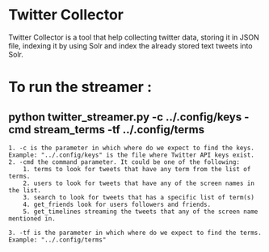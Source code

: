 # Twitter Collector
Twitter Collector is a tool that help collecting twitter data, storing it in JSON file, indexing it by using Solr and index the already stored text tweets into Solr.




          
# To run the streamer :
## python twitter_streamer.py -c ../.config/keys -cmd stream_terms -tf ../.config/terms


    1. -c is the parameter in which where do we expect to find the keys. Example: "../.config/keys" is the file where Twitter API keys exist.
    2. -cmd the command parameter. It could be one of the following:
        1. terms to look for tweets that have any term from the list of terms.
        2. users to look for tweets that have any of the screen names in the list.
        3. search to look for tweets that has a specific list of term(s)
        4. get_friends look for users followers and friends.
        5. get_timelines streaming the tweets that any of the screen name mentioned in.

    3. -tf is the parameter in which where do we expect to find the terms. Example: "../.config/terms"
    
    